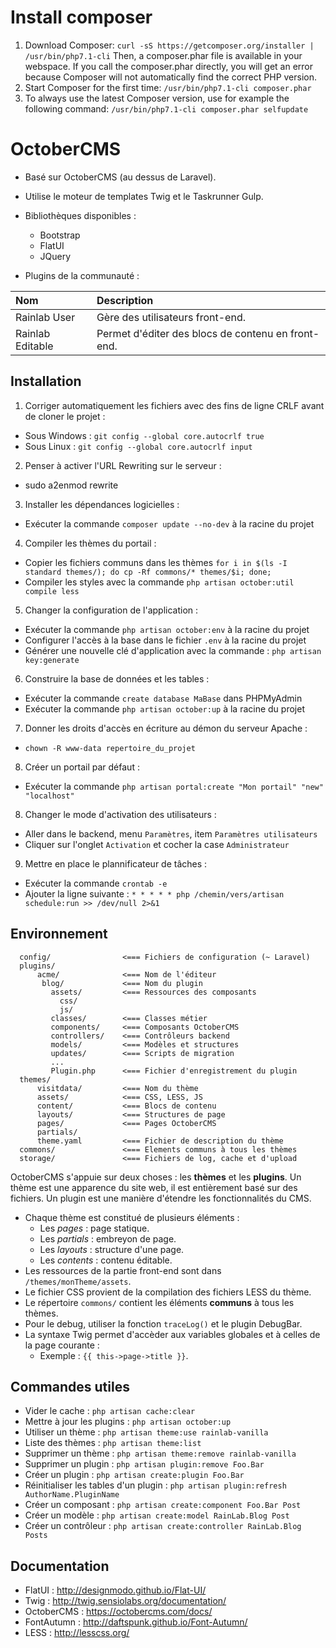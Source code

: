 # Install composer
1. Download Composer:
`curl -sS https://getcomposer.org/installer | /usr/bin/php7.1-cli`
Then, a composer.phar file is available in your webspace. If you call the composer.phar directly, you will get an error because Composer will not automatically find the correct PHP version.
2. Start Composer for the first time: 
`/usr/bin/php7.1-cli composer.phar`
3. To always use the latest Composer version, use for example the following command: 
`/usr/bin/php7.1-cli composer.phar selfupdate`



# OctoberCMS



* Basé sur OctoberCMS (au dessus de Laravel).
* Utilise le moteur de templates Twig et le Taskrunner Gulp.
* Bibliothèques disponibles :
  * Bootstrap
  * FlatUI
  * JQuery
  
* Plugins de la communauté :

| Nom | Description |
|:----|:------------|
| Rainlab User | Gère des utilisateurs front-end. |
| Rainlab Editable | Permet d'éditer des blocs de contenu en front-end. |

## Installation

1. Corriger automatiquement les fichiers avec des fins de ligne CRLF avant de cloner le projet :
  * Sous Windows : `git config --global core.autocrlf true`
  * Sous Linux : `git config --global core.autocrlf input`
2. Penser à activer l'URL Rewriting sur le serveur :
  *  sudo a2enmod rewrite
3. Installer les dépendances logicielles :
  * Exécuter la commande `composer update --no-dev` à la racine du projet
4. Compiler les thèmes du portail :
  * Copier les fichiers communs dans les thèmes `for i in $(ls -I standard themes/); do cp -Rf commons/* themes/$i; done;`
  * Compiler les styles avec la commande `php artisan october:util compile less`
5. Changer la configuration de l'application :
  * Exécuter la commande `php artisan october:env` à la racine du projet
  * Configurer l'accès à la base dans le fichier `.env` à la racine du projet
  * Générer une nouvelle clé d'application avec la commande : `php artisan key:generate`
6. Construire la base de données et les tables :
  * Exécuter la commande `create database MaBase` dans PHPMyAdmin
  * Exécuter la commande `php artisan october:up` à la racine du projet
7. Donner les droits d'accès en écriture au démon du serveur Apache :
  * `chown -R www-data repertoire_du_projet`
8. Créer un portail par défaut :
  * Exécuter la commande `php artisan portal:create "Mon portail" "new" "localhost"`
8. Changer le mode d'activation des utilisateurs :
  * Aller dans le backend, menu `Paramètres`, item `Paramètres utilisateurs`
  * Cliquer sur l'onglet `Activation` et cocher la case `Administrateur`
9. Mettre en place le plannificateur de tâches :
  * Exécuter la commande `crontab -e`
  * Ajouter la ligne suivante : `* * * * * php /chemin/vers/artisan schedule:run >> /dev/null 2>&1`

## Environnement

```
  config/                <=== Fichiers de configuration (~ Laravel)
  plugins/
      acme/              <=== Nom de l'éditeur
       blog/             <=== Nom du plugin
         assets/         <=== Ressources des composants
           css/
           js/
         classes/        <=== Classes métier
         components/     <=== Composants OctoberCMS
         controllers/    <=== Contrôleurs backend
         models/         <=== Modèles et structures
         updates/        <=== Scripts de migration
         ...
         Plugin.php      <=== Fichier d'enregistrement du plugin
  themes/
      visitdata/         <=== Nom du thème
      assets/            <=== CSS, LESS, JS
      content/           <=== Blocs de contenu
      layouts/           <=== Structures de page
      pages/             <=== Pages OctoberCMS
      partials/
      theme.yaml         <=== Fichier de description du thème
  commons/               <=== Elements communs à tous les thèmes
  storage/               <=== Fichiers de log, cache et d'upload
```
OctoberCMS s'appuie sur deux choses : les **thèmes** et les **plugins**.
Un thème est une apparence du site web, il est entièrement basé sur des fichiers.
Un plugin est une manière d'étendre les fonctionnalités du CMS.

* Chaque thème est constitué de plusieurs éléments :
  * Les *pages* : page statique.
  * Les *partials* : embreyon de page.
  * Les *layouts* : structure d'une page.
  * Les *contents* : contenu éditable.
* Les ressources de la partie front-end sont dans `/themes/monTheme/assets`.
* Le fichier CSS provient de la compilation des fichiers LESS du thème.
* Le répertoire `commons/` contient les éléments **communs** à tous les thèmes.
* Pour le debug, utiliser la fonction `traceLog()` et le plugin DebugBar.
* La syntaxe Twig permet d'accèder aux variables globales et à celles de la page courante :
  * Exemple : `{{ this->page->title }}`.

## Commandes utiles
* Vider le cache : `php artisan cache:clear`
* Mettre à jour les plugins : `php artisan october:up`
* Utiliser un thème : `php artisan theme:use rainlab-vanilla`
* Liste des thèmes : `php artisan theme:list`
* Supprimer un thème : `php artisan theme:remove rainlab-vanilla`
* Supprimer un plugin : `php artisan plugin:remove Foo.Bar`
* Créer un plugin : `php artisan create:plugin Foo.Bar`
* Réinitialiser les tables d'un plugin : `php artisan plugin:refresh AuthorName.PluginName`
* Créer un composant : `php artisan create:component Foo.Bar Post`
* Créer un modèle : `php artisan create:model RainLab.Blog Post`
* Créer un contrôleur : `php artisan create:controller RainLab.Blog Posts`

## Documentation

* FlatUI : <http://designmodo.github.io/Flat-UI/>
* Twig : <http://twig.sensiolabs.org/documentation/>
* OctoberCMS : <https://octobercms.com/docs/>
* FontAutumn : <http://daftspunk.github.io/Font-Autumn/>
* LESS : <http://lesscss.org/>
